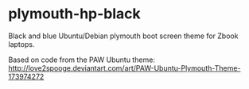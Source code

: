 plymouth-hp-black
=================

Black and blue Ubuntu/Debian plymouth boot screen theme for Zbook laptops.

Based on code from the PAW Ubuntu theme: http://love2spooge.deviantart.com/art/PAW-Ubuntu-Plymouth-Theme-173974272 


